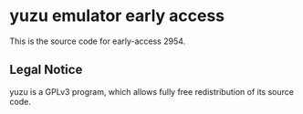 yuzu emulator early access
=============

This is the source code for early-access 2954.

## Legal Notice

yuzu is a GPLv3 program, which allows fully free redistribution of its source code.